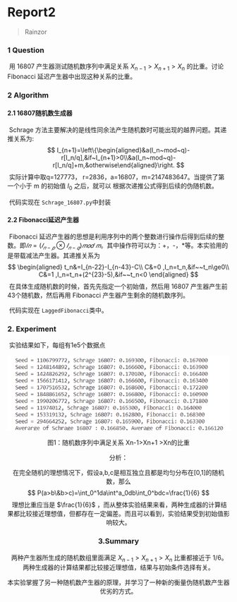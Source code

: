 # Report2

> Rainzor

### 1 Question

​	用 16807 产生器测试随机数序列中满足关系 $X_{n-1}>X_{n+1} >X_n$ 的比重。讨论 Fibonacci 延迟产生器中出现这种关系的比重。

### 2 Algorithm

#### 2.1 16807随机数生成器

​	Schrage 方法主要解决的是线性同余法产生随机数时可能出现的越界问题。其递推关系为:
$$
I_{n+1}=\left\{\begin{aligned}&a(I_n~mod~q)-r[I_n/q],&if~I_{n+1}>0\\&a(I_n~mod~q)-r[I_n/q]+m,&otherwise\end{aligned}\right.
$$
​	实际计算中取q=127773， r=2836，a=16807，m=2147483647。当提供了第一个小于 m 的初始值 $I_0$ 之后，就可以 根据次递推公式得到后续的伪随机数。

​	代码实现在 `Schrage_16807.py`中封装

#### 2.2 Fibonacci延迟产生器

​	Fibonacci 延迟产生器的思想是利用序列中的两个整数进行操作后得到后续的整 数。即$𝐼𝑛 = (𝐼_{𝑛−𝑝} \otimes 𝐼_{𝑛−𝑞})𝑚𝑜𝑑~𝑚$。其中操作符可以为：+，-，*等。本实验用的是带载减法产生器。其递推关系为
$$
\begin{aligned}
t_n&=I_{n-22}-I_{n-43}-C\\
C&=0 ,I_n=t_n,&if~~t_n\ge0\\
C&=1 ,I_n=t_n+(2^{23}-5),&if~~t_n<0
\end{aligned}
$$
​	在具体生成随机数的时候，首先先指定一个初始值，然后用 16807 产生器产生前 43个随机数，然后再用 Fibonacci 产生器产生剩余的随机数序列。

​	代码实现在 `LaggedFibonacci`类中。

### 2. Experiment 

​	实验结果如下，每组有1e5个数据点

![](.\16807&Fibonacci比较.png)

<center><p>图1：随机数序列中满足关系 Xn-1>Xn+1 >Xn的比重


分析：

​	在完全随机的理想情况下，假设a,b,c是相互独立且都是均匀分布在[0,1]的随机数，那么
$$
P(a>b\&b>c)=\int_0^1da\int^a_0db\int_0^bdc=\frac{1}{6}
$$
​	理想比重应当是 $\frac{1}{6}$ ，而从整体实验结果来看，两种生成器的计算结果都比较接近理想值，但都存在一定偏差。而且可以看到，实验结果受到初始值影响较大。

### 3.Summary

​	两种产生器所生成的随机数组里面满足 $X_{n-1}>X_{n+1} >X_n$  比重都接近于 1/6。两种生成器的计算结果都比较接近理想值，结果与初始条件选择有关。

​	本实验掌握了另一种随机数产生器的原理，并学习了一种新的衡量伪随机数产生器优劣的方式。
